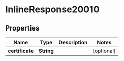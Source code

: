 # InlineResponse20010

## Properties
Name | Type | Description | Notes
------------ | ------------- | ------------- | -------------
**certificate** | **String** |  |  [optional]
